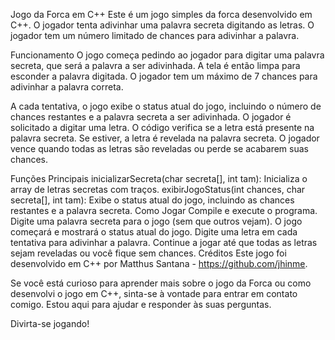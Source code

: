 Jogo da Forca em C++
Este é um jogo simples da forca desenvolvido em C++. O jogador tenta adivinhar uma palavra secreta digitando as letras. O jogador tem um número limitado de chances para adivinhar a palavra.

Funcionamento
O jogo começa pedindo ao jogador para digitar uma palavra secreta, que será a palavra a ser adivinhada. A tela é então limpa para esconder a palavra digitada. O jogador tem um máximo de 7 chances para adivinhar a palavra correta.

A cada tentativa, o jogo exibe o status atual do jogo, incluindo o número de chances restantes e a palavra secreta a ser adivinhada. O jogador é solicitado a digitar uma letra. O código verifica se a letra está presente na palavra secreta. Se estiver, a letra é revelada na palavra secreta. O jogador vence quando todas as letras são reveladas ou perde se acabarem suas chances.

Funções Principais
inicializarSecreta(char secreta[], int tam): Inicializa o array de letras secretas com traços.
exibirJogoStatus(int chances, char secreta[], int tam): Exibe o status atual do jogo, incluindo as chances restantes e a palavra secreta.
Como Jogar
Compile e execute o programa.
Digite uma palavra secreta para o jogo (sem que outros vejam).
O jogo começará e mostrará o status atual do jogo.
Digite uma letra em cada tentativa para adivinhar a palavra.
Continue a jogar até que todas as letras sejam reveladas ou você fique sem chances.
Créditos
Este jogo foi desenvolvido em C++ por Matthus Santana - https://github.com/jhinme.

Se você está curioso para aprender mais sobre o jogo da Forca ou como desenvolvi o jogo em C++, sinta-se à vontade para entrar em contato comigo. Estou aqui para ajudar e responder às suas perguntas.

Divirta-se jogando!
